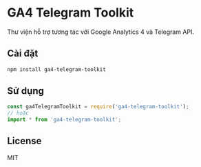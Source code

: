 # GA4 Telegram Toolkit

Thư viện hỗ trợ tương tác với Google Analytics 4 và Telegram API.

## Cài đặt

```bash
npm install ga4-telegram-toolkit
```

## Sử dụng

```javascript
const ga4TelegramToolkit = require('ga4-telegram-toolkit');
// hoặc
import * from 'ga4-telegram-toolkit';
```

## License

MIT 